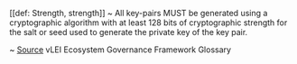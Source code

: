 [[def: Strength, strength]]
~ All key-pairs MUST be generated using a cryptographic algorithm with at least 128 bits of cryptographic strength for the salt or seed used to generate the private key of the key pair.

~ [Source](https://www.gleif.org/vlei/introducing-the-vlei-ecosystem-governance-framework/2023-12-15_vlei-egf-v2.0-glossary_v1.3_final.pdf) vLEI Ecosystem Governance Framework Glossary
